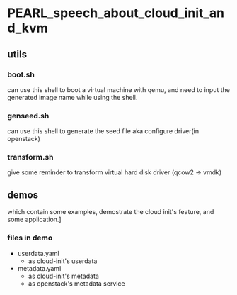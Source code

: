 # PEARL_speech_about_cloud_init_and_kvm

## utils
### <span>boot.sh</span>
can use this shell to boot a virtual machine with qemu, and need to input the generated image name while using the shell.

### <span>genseed.sh</span>
can use this shell to generate the seed file aka configure driver(in openstack)

### <span>transform.sh</span>
give some reminder to transform virtual hard disk driver (qcow2 -> vmdk)

## demos
which contain some examples, demostrate the cloud init's feature, and some application.]
### files in demo
- userdata.yaml
    - as cloud-init's userdata
- metadata.yaml
    - as cloud-init's metadata
    - as openstack's metadata service
